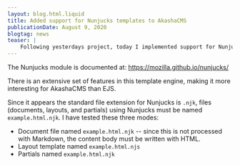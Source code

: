 ```yaml
---
layout: blog.html.liquid
title: Added support for Nunjucks templates to AkashaCMS
publicationDate: August 9, 2020
blogtag: news
teaser: |
    Following yesterdays project, today I implemented support for Nunjucks in AkashaCMS.  I also took it a step further and ensured we can use Nunjucks for implementing Partials, and used it to implement some of the core Partials.  Nunjucks is a project of the Mozilla foundation, and is a port of the Jinja2 template engine from Python to JavaScript.  It has many powerful features, while promising to be very small and fast.
---
```


The Nunjucks module is documented at:  https://mozilla.github.io/nunjucks/

There is an extensive set of features in this template engine, making it more interesting for AkashaCMS than EJS.

Since it appears the standard file extension for Nunjucks is `.njk`, files (documents, layouts, and partials) using Nunjucks must be named `example.html.njk`.  I have tested these three modes:

* Document file named `example.html.njk` -- since this is not processed with Markdown, the content body must be written with HTML.
* Layout template named `example.html.njs`
* Partials named `example.html.njk`

